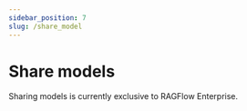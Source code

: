 ```yaml
---
sidebar_position: 7
slug: /share_model
---
```


# Share models

Sharing models is currently exclusive to RAGFlow Enterprise.
